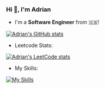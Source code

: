 

### Hi 👋, I'm Adrian

- I'm a **Software Engineer** from 🇬🇧!

[![Adrian's GitHub stats](https://github-readme-stats.vercel.app/api?username=aadewunmi)](https://github.com/aadewunmi/github-readme-stats)

- Leetcode Stats:

[![Adrian's LeetCode stats](https://leetcode-stats-six.vercel.app/?username=Adrian_A)](https://github.com/Adrian_A/leetcode-stats)

- My Skills:

[![My Skills](https://skillicons.dev/icons?i=html,css,bootstrap,mongodb,express,react,nodejs,js,jquery,java,spring,python,mysql,sqlite,linux,aws,docker,git,github,eclipse,idea,visualstudio,postman,stackoverflow)](https://skillicons.dev)


<!---->
<!--
**AAdewunmi/AAdewunmi** is a ✨ _special_ ✨ repository because its `README.md` (this file) appears on your GitHub profile.

Here are some ideas to get you started:

- 🔭 I’m currently working on ...
- 🌱 I’m currently learning ...
- 👯 I’m looking to collaborate on ...
- 🤔 I’m looking for help with ...
- 💬 Ask me about ...
- 📫 How to reach me: ...
- 😄 Pronouns: ...
- ⚡ Fun fact: ...
- 📚 Resources ...
- 🥇 Goals: ...
- ⚡ Fun fact: ...






